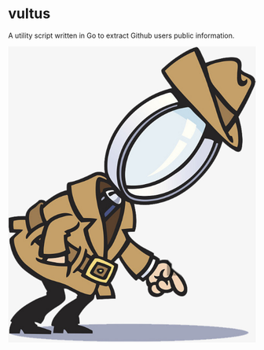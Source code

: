 # vultus
A utility script written in Go to extract Github users public information.

![Scanner](assets/scan.png)